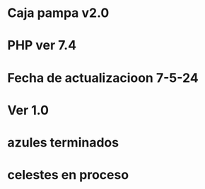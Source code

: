 # Caja pampa v2.0

# PHP ver 7.4
# Fecha de actualizacioon 7-5-24

# Ver 1.0

# azules terminados
# celestes en proceso

